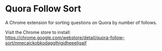 # Quora Follow Sort
A Chrome extension for sorting questions on Quora by number of follows.

Visit the Chrome store to install: https://chrome.google.com/webstore/detail/quora-follow-sort/nmecajckobkodagglhigjdheeeligaif
